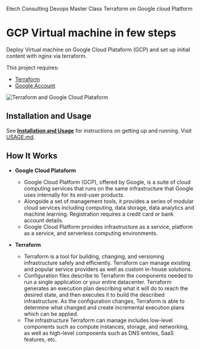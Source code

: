 Etech Consulting Devops Master Class Terraform on Google cloud Platform
# GCP Virtual machine in few steps

Deploy Virtual machine on Google Cloud Plataform (GCP) and set up initial content with nginx via terraform.

This project requires:
- [Terraform](https://www.terraform.io/ "Terraform")
- [Google Account](https://cloud.google.com/ "Google Account")

![Terraform and Google Cloud Plataform](https://cdn-images-1.medium.com/max/1600/1*b5s-MJeJMdDgq4sqnuMfBg.png?raw=true)

## Installation and Usage
See [**Installation and Usage**](USAGE.md) for instructions on getting up and running.
Visit [USAGE.md](USAGE.md "Installation & Usage").

## How It Works
* **Google Cloud Plataform**
    * Google Cloud Platform (GCP), offered by Google, is a suite of cloud computing services that runs on the same infrastructure that Google uses internally for its end-user products. 
    * Alongside a set of management tools, it provides a series of modular cloud services including computing, data storage, data analytics and machine learning. Registration requires a credit card or bank account details.
    * Google Cloud Platform provides infrastructure as a service, platform as a service, and serverless computing environments.

* **Terraform**
    * Terraform is a tool for building, changing, and versioning infrastructure safely and efficiently. Terraform can manage existing and popular service providers as well as custom in-house solutions.
    * Configuration files describe to Terraform the components needed to run a single application or your entire datacenter. Terraform generates an execution plan describing what it will do to reach the desired state, and then executes it to build the described infrastructure. As the configuration changes, Terraform is able to determine what changed and create incremental execution plans which can be applied.
    * The infrastructure Terraform can manage includes low-level components such as compute instances, storage, and networking, as well as high-level components such as DNS entries, SaaS features, etc.
